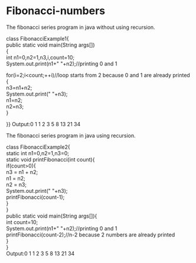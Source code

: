 # Fibonacci-numbers

The fibonacci series program in java without using recursion.

class FibonacciExample1{  
public static void main(String args[])  
{    
 int n1=0,n2=1,n3,i,count=10;    
 System.out.print(n1+" "+n2);//printing 0 and 1    
    
 for(i=2;i<count;++i)//loop starts from 2 because 0 and 1 are already printed    
 {    
  n3=n1+n2;    
  System.out.print(" "+n3);    
  n1=n2;    
  n2=n3;    
 }    
  
}}
Output:0 1 1 2 3 5 8 13 21 34

 The fibonacci series program in java using recursion.

class FibonacciExample2{  
 static int n1=0,n2=1,n3=0;    
 static void printFibonacci(int count){    
    if(count>0){    
         n3 = n1 + n2;    
         n1 = n2;    
         n2 = n3;    
         System.out.print(" "+n3);   
         printFibonacci(count-1);    
     }    
 }    
 public static void main(String args[]){    
  int count=10;    
  System.out.print(n1+" "+n2);//printing 0 and 1    
  printFibonacci(count-2);//n-2 because 2 numbers are already printed   
 }  
}  
Output:0 1 1 2 3 5 8 13 21 34
